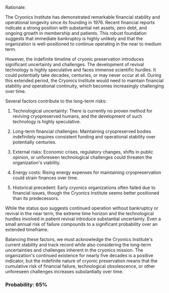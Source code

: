 Rationale:

The Cryonics Institute has demonstrated remarkable financial stability and operational longevity since its founding in 1976. Recent financial reports indicate a strong position with substantial net assets, zero debt, and ongoing growth in membership and patients. This robust foundation suggests that immediate bankruptcy is highly unlikely and that the organization is well-positioned to continue operating in the near to medium term.

However, the indefinite timeline of cryonic preservation introduces significant uncertainty and challenges. The development of revival technology is highly speculative and faces immense scientific hurdles. It could potentially take decades, centuries, or may never occur at all. During this extended period, the Cryonics Institute would need to maintain financial stability and operational continuity, which becomes increasingly challenging over time.

Several factors contribute to the long-term risks:

1. Technological uncertainty: There is currently no proven method for reviving cryopreserved humans, and the development of such technology is highly speculative.

2. Long-term financial challenges: Maintaining cryopreserved bodies indefinitely requires consistent funding and operational stability over potentially centuries.

3. External risks: Economic crises, regulatory changes, shifts in public opinion, or unforeseen technological challenges could threaten the organization's viability.

4. Energy costs: Rising energy expenses for maintaining cryopreservation could strain finances over time.

5. Historical precedent: Early cryonics organizations often failed due to financial issues, though the Cryonics Institute seems better positioned than its predecessors.

While the status quo suggests continued operation without bankruptcy or revival in the near term, the extreme time horizon and the technological hurdles involved in patient revival introduce substantial uncertainty. Even a small annual risk of failure compounds to a significant probability over an extended timeframe.

Balancing these factors, we must acknowledge the Cryonics Institute's current stability and track record while also considering the long-term uncertainties and challenges inherent in the cryonics mission. The organization's continued existence for nearly five decades is a positive indicator, but the indefinite nature of cryonic preservation means that the cumulative risk of financial failure, technological obsolescence, or other unforeseen challenges increases substantially over time.

### Probability: 65%